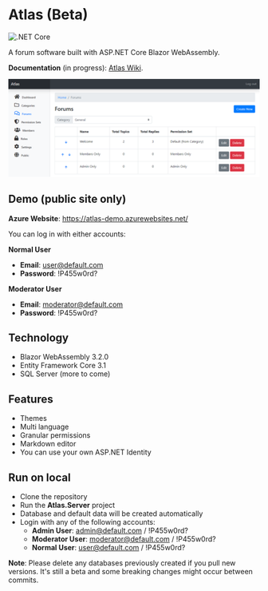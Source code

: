 # Atlas (Beta)

![.NET Core](https://github.com/lucabriguglia/Atlas/workflows/.NET%20Core/badge.svg)

A forum software built with ASP.NET Core Blazor WebAssembly.

**Documentation** (in progress): [Atlas Wiki](https://lucabriguglia.github.io/Atlas).

![Forums Admin](docs/assets/img/admin-forums.png)

## Demo (public site only)

**Azure Website**: https://atlas-demo.azurewebsites.net/

You can log in with either accounts:

**Normal User**
- **Email**: user@default.com
- **Password**: !P455w0rd?

**Moderator User**
- **Email**: moderator@default.com
- **Password**: !P455w0rd?

## Technology

- Blazor WebAssembly 3.2.0
- Entity Framework Core 3.1
- SQL Server (more to come)

## Features

- Themes
- Multi language
- Granular permissions
- Markdown editor
- You can use your own ASP.NET Identity

## Run on local

- Clone the repository
- Run the **Atlas.Server** project
- Database and default data will be created automatically
- Login with any of the following accounts:
  - **Admin User**: admin@default.com / !P455w0rd?
  - **Moderator User**: moderator@default.com / !P455w0rd?
  - **Normal User**: user@default.com / !P455w0rd?

**Note**: Please delete any databases previously created if you pull new versions. It's still a beta and some breaking changes might occur between commits.
